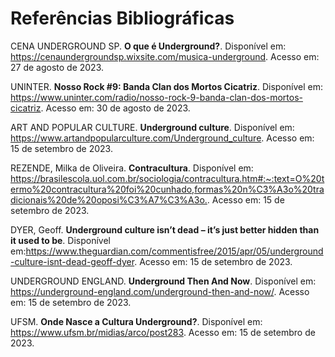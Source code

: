 # Referências Bibliográficas
 
CENA UNDERGROUND SP. **O que é Underground?**. Disponível em: <https://cenaundergroundsp.wixsite.com/musica-underground>. Acesso em: 27 de agosto de 2023. 

UNINTER. **Nosso Rock #9: Banda Clan dos Mortos Cicatriz**. Disponível em: <https://www.uninter.com/radio/nosso-rock-9-banda-clan-dos-mortos-cicatriz>. Acesso em: 30 de agosto de 2023.

ART AND POPULAR CULTURE. **Underground culture**. Disponível em:  <https://www.artandpopularculture.com/Underground_culture>. Acesso em: 15‎ de ‎setembro‎ de ‎2023.

REZENDE, Milka de Oliveira. **Contracultura**. Disponível em: <https://brasilescola.uol.com.br/sociologia/contracultura.htm#:~:text=O%20termo%20contracultura%20foi%20cunhado,formas%20n%C3%A3o%20tradicionais%20de%20oposi%C3%A7%C3%A3o.>. Acesso em: 15‎ de ‎setembro‎ de ‎2023.

DYER, Geoff. **Underground culture isn’t dead – it’s just better hidden than it used to be**. Disponível em:<https://www.theguardian.com/commentisfree/2015/apr/05/underground-culture-isnt-dead-geoff-dyer>. Acesso em: 15‎ de ‎setembro‎ de ‎2023.

UNDERGROUND ENGLAND. **Underground Then And Now**. Disponível em: <https://underground-england.com/underground-then-and-now/>. Acesso em: 15‎ de ‎setembro‎ de ‎2023.

UFSM. **Onde Nasce a Cultura Underground?**. Disponível em: <https://www.ufsm.br/midias/arco/post283>. Acesso em: 15‎ de ‎setembro‎ de ‎2023.

